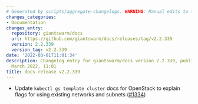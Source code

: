 ```yaml
---
# Generated by scripts/aggregate-changelogs. WARNING: Manual edits to this files will be overwritten.
changes_categories:
- Documentation
changes_entry:
  repository: giantswarm/docs
  url: https://github.com/giantswarm/docs/releases/tag/v2.2.339
  version: 2.2.339
  version_tag: v2.2.339
date: '2022-03-01T11:01:34'
description: Changelog entry for giantswarm/docs version 2.2.339, published on 01
  March 2022, 11:01
title: docs release v2.2.339
---
```


- Update `kubectl gs template cluster` docs for OpenStack to explain flags for using existing networks and subnets ([#1334](https://github.com/giantswarm/docs/pull/1334))
